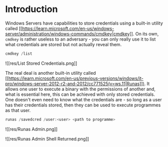 # Introduction

Windows Servers have capabilities to store credentials using a built-in utility called [[https://learn.microsoft.com/en-us/windows-server/administration/windows-commands/cmdkey|cmdkey]]. On its own, `cmdkey` is rather useless to an adversary - you can only really use it to list what credentials are stored but not actually reveal them.

```powershell
cmdkey /list
```

![[res/List Stored Credentials.png]]

The real deal is another built-in utility called [[https://learn.microsoft.com/en-us/previous-versions/windows/it-pro/windows-server-2012-r2-and-2012/cc771525(v=ws.11|Runas]]). It allows one user to execute a binary with the permissions of another and, what is essential here, this can be achieved with only stored credentials. One doesn't even need to know what the credentials are - so long as a user has their credentials stored, then they can be used to execute programmes as that user.

```powershell
runas /savedcred /user:<user> <path to programme>
```

![[res/Runas Admin.png]]

![[res/Runas Admin Shell Returned.png]]